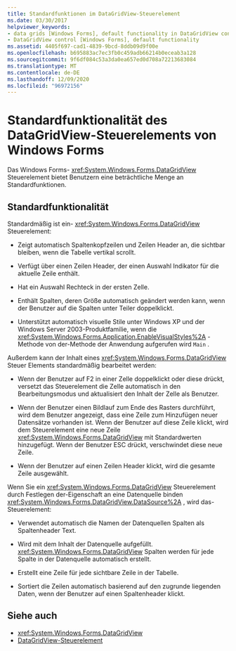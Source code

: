 ```yaml
---
title: Standardfunktionen im DataGridView-Steuerelement
ms.date: 03/30/2017
helpviewer_keywords:
- data grids [Windows Forms], default functionality in DataGridView control
- DataGridView control [Windows Forms], default functionality
ms.assetid: 4405f697-cad1-4839-9bcd-8ddb09d9f00e
ms.openlocfilehash: b695883ac7ec3fb0c459adb66214b0eceab3a128
ms.sourcegitcommit: 9f6df084c53a3da0ea657ed0d708a72213683084
ms.translationtype: MT
ms.contentlocale: de-DE
ms.lasthandoff: 12/09/2020
ms.locfileid: "96972156"
---
```

# <a name="default-functionality-in-the-windows-forms-datagridview-control"></a>Standardfunktionalität des DataGridView-Steuerelements von Windows Forms
Das Windows Forms- <xref:System.Windows.Forms.DataGridView> Steuerelement bietet Benutzern eine beträchtliche Menge an Standardfunktionen.  
  
## <a name="default-functionality"></a>Standardfunktionalität  
 Standardmäßig ist ein- <xref:System.Windows.Forms.DataGridView> Steuerelement:  
  
- Zeigt automatisch Spaltenkopfzeilen und Zeilen Header an, die sichtbar bleiben, wenn die Tabelle vertikal scrollt.  
  
- Verfügt über einen Zeilen Header, der einen Auswahl Indikator für die aktuelle Zeile enthält.  
  
- Hat ein Auswahl Rechteck in der ersten Zelle.  
  
- Enthält Spalten, deren Größe automatisch geändert werden kann, wenn der Benutzer auf die Spalten unter Teiler doppelklickt.  
  
- Unterstützt automatisch visuelle Stile unter Windows XP und der Windows Server 2003-Produktfamilie, wenn die <xref:System.Windows.Forms.Application.EnableVisualStyles%2A> -Methode von der-Methode der Anwendung aufgerufen wird `Main` .  
  
 Außerdem kann der Inhalt eines <xref:System.Windows.Forms.DataGridView> Steuer Elements standardmäßig bearbeitet werden:  
  
- Wenn der Benutzer auf F2 in einer Zelle doppelklickt oder diese drückt, versetzt das Steuerelement die Zelle automatisch in den Bearbeitungsmodus und aktualisiert den Inhalt der Zelle als Benutzer.  
  
- Wenn der Benutzer einen Bildlauf zum Ende des Rasters durchführt, wird dem Benutzer angezeigt, dass eine Zeile zum Hinzufügen neuer Datensätze vorhanden ist. Wenn der Benutzer auf diese Zeile klickt, wird dem Steuerelement eine neue Zeile <xref:System.Windows.Forms.DataGridView> mit Standardwerten hinzugefügt. Wenn der Benutzer ESC drückt, verschwindet diese neue Zeile.  
  
- Wenn der Benutzer auf einen Zeilen Header klickt, wird die gesamte Zeile ausgewählt.  
  
 Wenn Sie ein <xref:System.Windows.Forms.DataGridView> Steuerelement durch Festlegen der-Eigenschaft an eine Datenquelle binden <xref:System.Windows.Forms.DataGridView.DataSource%2A> , wird das-Steuerelement:  
  
- Verwendet automatisch die Namen der Datenquellen Spalten als Spaltenheader Text.  
  
- Wird mit dem Inhalt der Datenquelle aufgefüllt. <xref:System.Windows.Forms.DataGridView> Spalten werden für jede Spalte in der Datenquelle automatisch erstellt.  
  
- Erstellt eine Zeile für jede sichtbare Zeile in der Tabelle.  
  
- Sortiert die Zeilen automatisch basierend auf den zugrunde liegenden Daten, wenn der Benutzer auf einen Spaltenheader klickt.  
  
## <a name="see-also"></a>Siehe auch

- <xref:System.Windows.Forms.DataGridView>
- [DataGridView-Steuerelement](datagridview-control-windows-forms.md)
